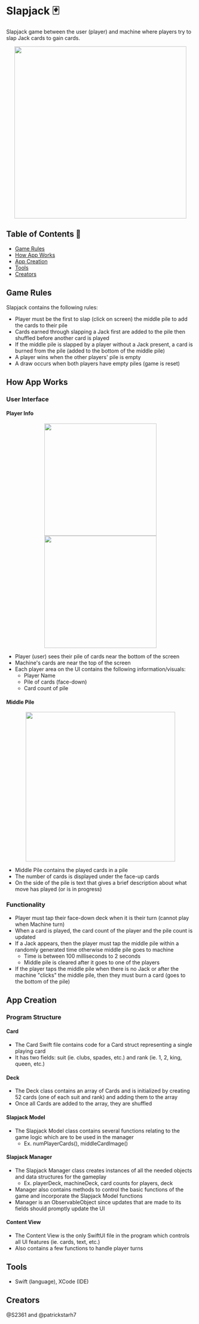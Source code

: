 
# Slapjack 🃏
Slapjack game between the user (player) and machine where players try to slap Jack cards to gain cards.

<p align="center">
  <img width="460" src="https://github.com/S2361/slapjack/assets/68034141/f73c556f-1d9f-4381-b446-0c52b76e8153">
</p>


## Table of Contents 🎴
- [Game Rules](#game-rules)
- [How App Works](#how-app-works)
- [App Creation](#app-creation)
- [Tools](#tools)
- [Creators](#creators)

## Game Rules
Slapjack contains the following rules:
* Player must be the first to slap (click on screen) the middle pile to add the cards to their pile
* Cards earned through slapping a Jack first are added to the pile then shuffled before another card is played
* If the middle pile is slapped by a player without a Jack present, a card is burned from the pile (added to the bottom of the middle pile)
* A player wins when the other players' pile is empty
* A draw occurs when both players have empty piles (game is reset)

## How App Works
### User Interface
#### Player Info
<p align="center">
  <img width="300" src="https://github.com/S2361/slapjack/assets/68034141/95e64bb5-b15b-4f3a-a837-6fdb3abf108a">
  <img width="300" src="https://github.com/S2361/slapjack/assets/68034141/a52e3907-6d0e-4f18-ac1d-21e54bd72850">
</p>

* Player (user) sees their pile of cards near the bottom of the screen
* Machine's cards are near the top of the screen
* Each player area on the UI contains the following information/visuals:
  * Player Name
  * Pile of cards (face-down)
  * Card count of pile
 
#### Middle Pile
<p align="center">
  <img width="400" src="https://github.com/S2361/slapjack/assets/68034141/99229e79-6371-4806-9df1-26193e10e545">
</p>

* Middle Pile contains the played cards in a pile
* The number of cards is displayed under the face-up cards
* On the side of the pile is text that gives a brief description about what move has played (or is in progress)


### Functionality
* Player must tap their face-down deck when it is their turn (cannot play when Machine turn)
* When a card is played, the card count of the player and the pile count is updated
* If a Jack appears, then the player must tap the middle pile within a randomly generated time otherwise middle pile goes to machine
  * Time is between 100 milliseconds to 2 seconds
  * Middle pile is cleared after it goes to one of the players
* If the player taps the middle pile when there is no Jack or after the machine "clicks" the middle pile, then they must burn a card (goes to the bottom of the pile)

## App Creation
### Program Structure
#### Card
* The Card Swift file contains code for a Card struct representing a single playing card
* It has two fields: suit (ie. clubs, spades, etc.) and rank (ie. 1, 2, king, queen, etc.)

#### Deck
* The Deck class contains an array of Cards and is initialized by creating 52 cards (one of each suit and rank) and adding them to the array
* Once all Cards are added to the array, they are shuffled

#### Slapjack Model
* The Slapjack Model class contains several functions relating to the game logic which are to be used in the manager
  * Ex. numPlayerCards(), middleCardImage()

#### Slapjack Manager
* The Slapjack Manager class creates instances of all the needed objects and data structures for the gameplay
  * Ex. playerDeck, machineDeck, card counts for players, deck
* Manager also contains methods to control the basic functions of the game and incorporate the Slapjack Model functions
* Manager is an ObservableObject since updates that are made to its fields should promptly update the UI

#### Content View
* The Content View is the only SwiftUI file in the program which controls all UI features (ie. cards, text, etc.)
* Also contains a few functions to handle player turns

## Tools
* Swift (language), XCode (IDE)

## Creators
@S2361 and @patrickstarh7



